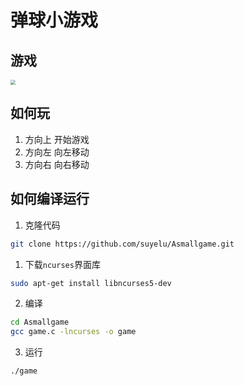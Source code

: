 # 弹球小游戏

## 游戏

<img src="http://47.93.11.51:88/img/2020-07-08/74A514993D6343C4873F4B5A3D34E3E5.jpg" style="zoom:50%;" />


## 如何玩

1. 方向上 开始游戏
2. 方向左 向左移动
3. 方向右 向右移动

## 如何编译运行

1. 克隆代码
```bash
git clone https://github.com/suyelu/Asmallgame.git
```



1. 下载`ncurses`界面库
```bash
sudo apt-get install libncurses5-dev
```

2. 编译

```bash
cd Asmallgame
gcc game.c -lncurses -o game
```

3. 运行

```bash
./game
```

